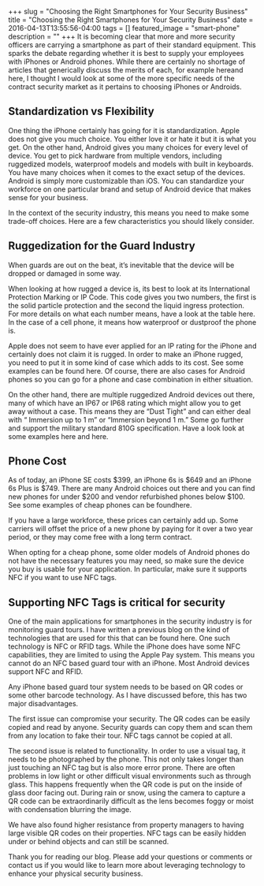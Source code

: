 +++
slug = "Choosing the Right Smartphones for Your Security Business"
title =  "Choosing the Right Smartphones for Your Security Business"
date = 2016-04-13T13:55:56-04:00
tags = []
featured_image = "smart-phone"
description = ""
+++
It is becoming clear that more and more security officers are carrying a smartphone as part of their standard equipment. This sparks the debate regarding whether it is best to supply your employees with iPhones or Android phones. While there are certainly no shortage of articles that generically discuss the merits of each, for example hereand here, I thought I would look at some of the more specific needs of the contract security market as it pertains to choosing iPhones or Androids.

## Standardization vs Flexibility
One thing the iPhone certainly has going for it is standardization. Apple does not give you much choice. You either love it or hate it but it is what you get. On the other hand, Android gives you many choices for every level of device. You get to pick hardware from multiple vendors, including ruggedized models, waterproof models and models with built in keyboards. You have many choices when it comes to the exact setup of the devices. Android is simply more customizable than iOS.  You can standardize your workforce on one particular brand and setup of Android device that makes sense for your business.

In the context of the security industry, this means you need to make some trade-off choices. Here are a few characteristics you should likely consider.

## Ruggedization for the Guard Industry
When guards are out on the beat, it’s inevitable that the device will be dropped or damaged in some way.

When looking at how rugged a device is, its best to look at its International Protection Marking or IP Code. This code gives you two numbers, the first is the solid particle protection and the second the liquid ingress protection.  For more details on what each number means, have a look at the table here. In the case of a cell phone, it means how waterproof or dustproof the phone is.

Apple does not seem to have ever applied for an IP rating for the iPhone and certainly does not claim it is rugged. In order to make an iPhone rugged, you need to put it in some kind of case which adds to its cost. See some examples can be found here.  Of course, there are also cases for Android phones so you can go for a phone and case combination in either situation.

On the other hand, there are multiple ruggedized Android devices out there, many of which have an IP67 or IP68 rating which might allow you to get away without a case. This means they are “Dust Tight” and can either deal with “ Immersion up to 1 m” or “Immersion beyond 1 m.” Some go further and support the military standard 810G specification.  Have a look look at some examples here and here.

## Phone Cost
As of today, an iPhone SE costs $399, an iPhone 6s is $649 and an iPhone 6s Plus is $749.  There are many Android choices out there and you can find new phones for under $200 and vendor refurbished phones below $100. See some examples of cheap phones can be foundhere.

If you have a large workforce, these prices can certainly add up. Some carriers will offset the price of a new phone by paying for it over a two year period, or they may come free with a long term contract.

When opting for a cheap phone, some older models of Android phones do not have the necessary features you may need, so make sure the device you buy is usable for your application.  In particular, make sure it supports NFC if you want to use NFC tags.

## Supporting NFC Tags is critical for security
One of the main applications for smartphones in the security industry is for monitoring guard tours.   I have written a previous blog on the kind of technologies that are used for this that can be found here. One such technology is NFC or RFID tags. While the iPhone does have some NFC capabilities, they are limited to using the Apple Pay system. This means you cannot do an NFC based guard tour with an iPhone. Most Android devices support NFC and RFID.

Any iPhone based guard tour system needs to be based on QR codes or some other barcode technology. As I have discussed before, this has two major disadvantages.

The first issue can compromise your security. The QR codes can be easily copied and read by anyone. Security guards can copy them and scan them from any location to fake their tour.  NFC tags cannot be copied at all.

The second  issue is related to functionality. In order to use a visual tag, it needs to be photographed by the phone. This not only takes longer than just touching an NFC tag but is also more error prone. There are often problems in low light or other difficult visual environments such as through glass.  This happens frequently when the QR code is put on the inside of glass door facing out.  During rain or snow, using the camera to capture a QR code can be extraordinarily difficult as the lens becomes foggy or moist with condensation blurring the image.

We have also found higher resistance from property managers to having large visible QR codes on their properties. NFC tags can be easily hidden under or behind objects and can still be scanned.

Thank you for reading our blog. Please add your questions or comments or contact us if you would like to learn more about leveraging technology to enhance your physical security business.
